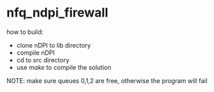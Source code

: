 # nfq_ndpi_firewall

how to build:
- clone nDPI to lib directory
- compile nDPI
- cd to src directory
- use *make* to compile the solution

NOTE: make sure queues 0,1,2 are free, otherwise the program will fail
